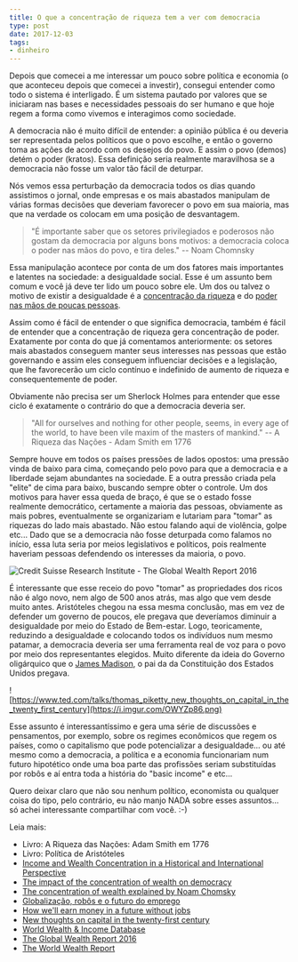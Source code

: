 ```yaml
---
title: O que a concentração de riqueza tem a ver com democracia
type: post
date: 2017-12-03
tags:
- dinheiro
---
```


Depois que comecei a me interessar um pouco sobre política e economia (o que aconteceu depois que comecei a investir), consegui entender como todo o sistema é interligado. É um sistema pautado por valores que se iniciaram nas bases e necessidades pessoais do ser humano e que hoje regem a forma como vivemos e interagimos como sociedade.

A democracia não é muito difícil de entender: a opinião pública é ou deveria ser representada pelos políticos que o povo escolhe, e então o governo toma as ações de acordo com os desejos do povo. E assim o povo (demos) detém o poder (kratos). Essa definição seria realmente maravilhosa se a democracia não fosse um valor tão fácil de deturpar.

Nós vemos essa perturbação da democracia todos os dias quando assistimos o jornal, onde empresas e os mais abastados manipulam de várias formas decisões que deveriam favorecer o povo em sua maioria, mas que na verdade os colocam em uma posição de desvantagem.

> "É importante saber que os setores privilegiados e poderosos não gostam da democracia por alguns bons motivos: a democracia coloca o poder nas mãos do povo, e tira deles." -- Noam Chomnsky

Essa manipulação acontece por conta de um dos fatores mais importantes e  latentes na sociedade: a desigualdade social. Esse é um assunto bem comum e você já deve ter lido um pouco sobre ele. Um dos ou talvez o motivo de existir a desigualdade é a [concentração da riqueza](https://www.theguardian.com/business/2016/jan/18/richest-62-billionaires-wealthy-half-world-population-combined) e do [poder nas mãos de poucas pessoas](http://www.bbc.com/news/business-30875633). 

Assim como é fácil de entender o que significa democracia, também é fácil de entender que a concentração de riqueza gera concentração de poder. Exatamente por conta do que já comentamos anteriormente: os setores mais abastados conseguem manter seus interesses nas pessoas que estão governando e assim eles conseguem influenciar decisões e a legislação, que lhe favorecerão um ciclo contínuo e indefinido de aumento de riqueza e consequentemente de poder.

Obviamente não precisa ser um Sherlock Holmes para entender que esse ciclo é exatamente o contrário do que a democracia deveria ser. 

> "All for ourselves and nothing for other people, seems, in every age of the world, to have been vile maxim of the masters of mankind." -- A Riqueza das Nações - Adam Smith em 1776

Sempre houve em todos os países pressões de lados opostos: uma pressão vinda de baixo para cima, começando pelo povo para que a democracia e a liberdade sejam abundantes na sociedade. E a outra pressão criada pela "elite" de cima para baixo, buscando sempre obter o controle. Um dos motivos para haver essa queda de braço, é que se o estado fosse realmente democrático, certamente a maioria das pessoas, obviamente as mais pobres, eventualmente se organizariam e lutariam para "tomar" as riquezas do lado mais abastado. Não estou falando aqui de violência, golpe etc... Dado que se a democracia não fosse deturpada como falamos no início, essa luta seria por meios legislativos e políticos, pois realmente haveriam pessoas defendendo os interesses da maioria, o povo.

![Credit Suisse Research Institute - The Global Wealth Report 2016](https://i.imgur.com/YD1MYrM.png)

É interessante que esse receio do povo "tomar" as propriedades dos ricos não é algo novo, nem algo de 500 anos atrás, mas algo que vem desde muito antes. Aristóteles chegou na essa mesma conclusão, mas em vez de defender um governo de poucos, ele pregava que deveríamos diminuir a desigualdade por meio do Estado de Bem-estar. Logo, teoricamente, reduzindo a desigualdade e colocando todos os indivíduos num mesmo patamar, a democracia deveria ser uma ferramenta real de voz para o povo por meio dos representantes elegidos. Muito diferente da ideia do Governo oligárquico que o [James Madison](https://en.wikipedia.org/wiki/James_Madison), o pai da da Constituição dos Estados Unidos pregava. 

![https://www.ted.com/talks/thomas_piketty_new_thoughts_on_capital_in_the_twenty_first_century](https://i.imgur.com/OWYZp86.png)

Esse assunto é interessantíssimo e gera uma série de discussões e pensamentos, por exemplo, sobre os regimes econômicos que regem os países, como o capitalismo que pode potencializar a desigualdade... ou até mesmo como a democracia, a política e a economia funcionariam num futuro hipotético onde uma boa parte das profissões seriam substituídas por robôs e aí entra toda a história do "basic income" e etc... 

Quero deixar claro que não sou nenhum político, economista ou qualquer coisa do tipo, pelo contrário, eu não manjo NADA sobre esses assuntos... só achei interessante compartilhar com você. :-)

Leia mais:

 * Livro: A Riqueza das Nações: Adam Smith em 1776
 * Livro: Política de Aristóteles
 * [Income and Wealth Concentration in a Historical and International Perspective](https://eml.berkeley.edu/~saez/berkeleysympo2.pdf)
 * [The impact of the concentration of wealth on democracy](http://sidems.org/wp-content/uploads/2013/01/incomeinequality.pdf)
 * [The concentration of wealth explained by Noam Chomsky](https://medium.com/@malwarwick_98471/the-concentration-of-wealth-explained-by-noam-chomsky-ed3437698751)
 * [Globalização, robôs e o futuro do emprego](http://hbrbr.uol.com.br/globalizacao-robos-e-o-futuro-do-emprego/)
 * [How we'll earn money in a future without jobs](https://www.ted.com/talks/martin_ford_how_we_ll_earn_money_in_a_future_without_jobs/)
 * [New thoughts on capital in the twenty-first century](https://www.ted.com/talks/thomas_piketty_new_thoughts_on_capital_in_the_twenty_first_century)
 * [World Wealth & Income Database](http://wid.world/)
 * [The Global Wealth Report 2016](https://www.credit-suisse.com/corporate/en/articles/news-and-expertise/the-global-wealth-report-2016-201611.html)
 * [The World Wealth Report](https://www.worldwealthreport.com/)